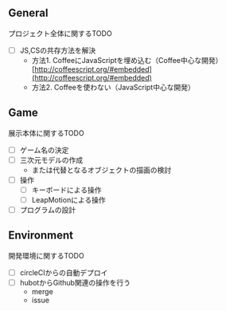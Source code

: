## General
プロジェクト全体に関するTODO

- [ ] JS,CSの共存方法を解決
    - 方法1. CoffeeにJavaScriptを埋め込む（Coffee中心な開発）
    [http://coffeescript.org/#embedded](http://coffeescript.org/#embedded)
    - 方法2. Coffeeを使わない（JavaScript中心な開発）

## Game
展示本体に関するTODO

- [ ] ゲーム名の決定
- [ ] 三次元モデルの作成
	- または代替となるオブジェクトの描画の検討
- [ ] 操作
    - [ ] キーボードによる操作
    - [ ] LeapMotionによる操作
- [ ] プログラムの設計

## Environment
開発環境に関するTODO

- [ ] circleCIからの自動デプロイ
- [ ] hubotからGithub関連の操作を行う
	- merge
	- issue
